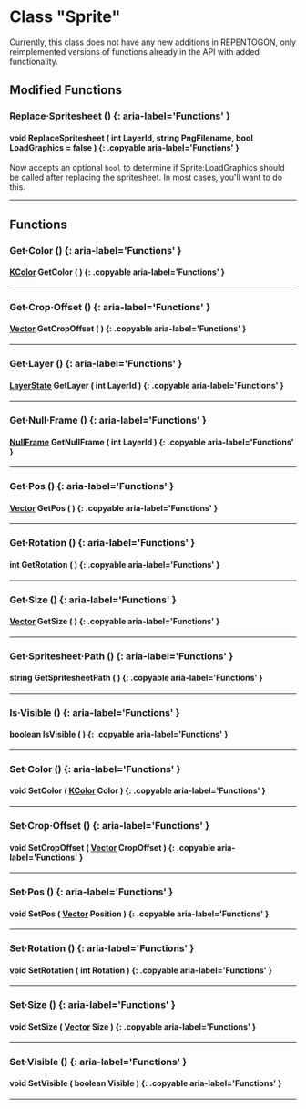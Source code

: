 # Class "Sprite"

Currently, this class does not have any new additions in REPENTOGON, only reimplemented versions of functions already in the API with added functionality.

## Modified Functions

### Replace·Spritesheet () {: aria-label='Functions' }
#### void ReplaceSpritesheet ( int LayerId, string PngFilename, bool︎ LoadGraphics = false ) {: .copyable aria-label='Functions' }
Now accepts an optional `bool` to determine if Sprite:LoadGraphics should be called after replacing the spritesheet. In most cases, you'll want to do this.

___

## Functions

### Get·Color () {: aria-label='Functions' }
#### [KColor](https://wofsauge.github.io/IsaacDocs/rep/Color.html) GetColor ( ) {: .copyable aria-label='Functions' }

___
### Get·Crop·Offset () {: aria-label='Functions' }
#### [Vector](https://wofsauge.github.io/IsaacDocs/rep/Vector.html) GetCropOffset ( ) {: .copyable aria-label='Functions' }

___
### Get·Layer () {: aria-label='Functions' }
#### [LayerState](LayerState.md) GetLayer ( int LayerId ) {: .copyable aria-label='Functions' }

___
### Get·Null·Frame () {: aria-label='Functions' }
#### [NullFrame](NullFrame.md) GetNullFrame ( int LayerId ) {: .copyable aria-label='Functions' }

___
### Get·Pos () {: aria-label='Functions' }
#### [Vector](https://wofsauge.github.io/IsaacDocs/rep/Vector.html) GetPos ( ) {: .copyable aria-label='Functions' }

___
### Get·Rotation () {: aria-label='Functions' }
#### int GetRotation ( ) {: .copyable aria-label='Functions' }

___
### Get·Size () {: aria-label='Functions' }
#### [Vector](https://wofsauge.github.io/IsaacDocs/rep/Vector.html) GetSize ( ) {: .copyable aria-label='Functions' }

___
### Get·Spritesheet·Path () {: aria-label='Functions' }
#### string GetSpritesheetPath ( ) {: .copyable aria-label='Functions' }

___
### Is·Visible () {: aria-label='Functions' }
#### boolean IsVisible ( ) {: .copyable aria-label='Functions' }

___
### Set·Color () {: aria-label='Functions' }
#### void SetColor ( [KColor](https://wofsauge.github.io/IsaacDocs/rep/Color.html) Color ) {: .copyable aria-label='Functions' }

___
### Set·Crop·Offset () {: aria-label='Functions' }
#### void SetCropOffset ( [Vector](https://wofsauge.github.io/IsaacDocs/rep/Vector.html) CropOffset ) {: .copyable aria-label='Functions' }

___
### Set·Pos () {: aria-label='Functions' }
#### void SetPos ( [Vector](https://wofsauge.github.io/IsaacDocs/rep/Vector.html) Position ) {: .copyable aria-label='Functions' }

___
### Set·Rotation () {: aria-label='Functions' }
#### void SetRotation ( int Rotation ) {: .copyable aria-label='Functions' }

___
### Set·Size () {: aria-label='Functions' }
#### void SetSize ( [Vector](https://wofsauge.github.io/IsaacDocs/rep/Vector.html) Size ) {: .copyable aria-label='Functions' }

___
### Set·Visible () {: aria-label='Functions' }
#### void SetVisible ( boolean Visible ) {: .copyable aria-label='Functions' }

___

